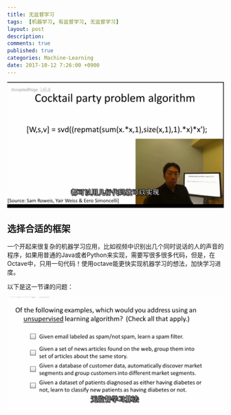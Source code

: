 ```yaml
---
title: 无监督学习 
tags:  [机器学习, 有监督学习, 无监督学习]
layout: post
description: 
comments: true
published: true
categories: Machine-Learning
date: 2017-10-12 7:26:00 +0900
---
```


[![](/assets/images/ML1-5-2017-10-12-07-52-28.png)](https://www.bilibili.com/video/av9912938/index_4.html#page5)

## 选择合适的框架

一个开起来很复杂的机器学习应用，比如视频中识别出几个同时说话的人的声音的程序，如果用普通的Java或者Python来实现，需要写很多很多代码，但是，在Octave中，只用一句代码！使用octave能更快实现机器学习的想法，加快学习进度。

以下是这一节课的问题：

![](/assets/images/ML1-6-2017-10-12-07-55-06.png)
